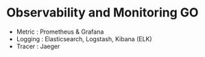 # Observability and Monitoring GO

 - Metric
    : Prometheus & Grafana
 - Logging
    : Elasticsearch, Logstash, Kibana (ELK)
 - Tracer
    : Jaeger
    
    
